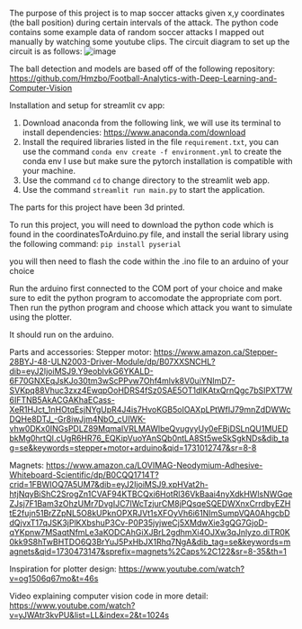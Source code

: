 The purpose of this project is to map soccer attacks given x,y coordinates (the ball position) during certain intervals of the attack.
The python code contains some example data of random soccer attacks I mapped out manually by watching some youtube clips.
The circuit diagram to set up the circuit is as follows:
![image](https://github.com/user-attachments/assets/ee3f90b1-c60c-4abf-8a60-414a2da5ed3f)

The ball detection and models are based off of the following repository:
https://github.com/Hmzbo/Football-Analytics-with-Deep-Learning-and-Computer-Vision


Installation and setup for streamlit cv app:
1. Download anaconda from the following link, we will use its terminal to install dependencies: https://www.anaconda.com/download
2. Install the required libraries listed in the file `requirement.txt`, you can use the command `conda env create -f environment.yml` to create the conda env I use but make sure the pytorch installation is compatible with your machine.
3. Use the command `cd` to change directory to the streamlit web app.
4. Use the command `streamlit run main.py` to start the application.

The parts for this project have been 3d printed.

To run this project, you will need to download the python code which is found in the coordinatesToArduino.py file, and install the serial library using the following command:
`pip install pyserial`

you will then need to flash the code within the .ino file to an arduino of your choice

Run the arduino first connected to the COM port of your choice and make sure to edit the python program to accomodate the appropriate com port.
Then run the python program and choose which attack you want to simulate using the plotter.

It should run on the arduino.

Parts and accessories:
Stepper motor: https://www.amazon.ca/Stepper-28BYJ-48-ULN2003-Driver-Module/dp/B07XXSNCHL?dib=eyJ2IjoiMSJ9.Y9eoblvkG6YKALD-6F70GNXEqJsKJo30tm3wScPPvw7Ohf4mlvk8V0uiYNImD7-SVKpq88Vhuc3zxz4EwqpOoHDRS4fSz0SAE5OT1dlKAtxQrnQgc7bSIPXT7W6IFTNB5AkACGAKhaECass-XeR1HJct_1nHOtqEsjNYgUpR4J4is7HvoKGB5oIOAXpLPtWfIJ79mnZdDWWcDQHe8DTJ_-Gr8iwJjm4NbO_cUIWK-vhw0DKx0INGsPDLZ89MqmaIVRLMAWlbeQvugyyUy0eFBjDSLnQU1MUEDbkMg0hrtQI.cUgR6HR76_EQKipVuoYAnSQb0ntLA8St5weSkSgkNDs&dib_tag=se&keywords=stepper+motor+arduino&qid=1731012747&sr=8-8

Magnets: https://www.amazon.ca/LOVIMAG-Neodymium-Adhesive-Whiteboard-Scientific/dp/B0CQQ1714T?crid=1FBWIOQ7A5UM7&dib=eyJ2IjoiMSJ9.xpHVat2h-htjNqyBiShC2SrogZn1CVAF94KTBCQxi6HotRl36VkBaai4nyXdkHWlsNWGqeZJsj7F1Bam3zOhzUMr7DvgIJC7IWcTzjurCM8jPQsqeSQEDWXnxCrrdbyEZHtE2fujn51BrZZpNL5O8kUPknOPXRJVt1sXFOyVh6i61NImSumpVQA0AhgcbDdQjvxT17qJSK3jPlKXbshuP3Cv-P0P35jyjweCj5XMdwXie3gQG7GjoD-qYKpnw7MSaqtNfmLe3aKODCAhGiXJBrL2gdhmXi4OJXw3qJnlyzo.diTR0K0kk9S8hTwBHTDO6Q3BrYuJ5PxHbJX1Rhq7NgA&dib_tag=se&keywords=magnets&qid=1730473147&sprefix=magnets%2Caps%2C122&sr=8-35&th=1

Inspiration for plotter design:
https://www.youtube.com/watch?v=og1506q67mo&t=46s

Video explaining computer vision code in more detail:
https://www.youtube.com/watch?v=yJWAtr3kvPU&list=LL&index=2&t=1024s
